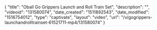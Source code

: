 {
    "title": "Oball Go Grippers Launch and Roll Train Set",
    "description": "",
    "videoid": "131580074",
    "date_created": "1511892543",
    "date_modified": "1516754012",
    "type": "captivate",
    "layout": "video",
    "url": "\/v\/gogrippers-launchandrolltrainset-61521711-mp4\/131580074"
}